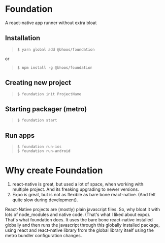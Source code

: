 # Foundation
A react-native app runner without extra bloat

## Installation
> `$ yarn global add @bhoos/foundation`

or  
> `$ npm install -g @bhoos/foundation`

## Creating new project
> `$ foundation init ProjectName`

## Starting packager (metro)
> `$ foundation start`

## Run apps
> `$ foundation run-ios`  
> `$ foundation run-android`

# Why create Foundation
1. react-native is great, but used a lot of space, when working with
   multiple project. And its freaking upgrading to newer versions.
2. Expo is great, but is not as flexible as bare bone react-native.
   (And felt quite slow during development).

React-Native projects are (mostly) plain javascript files. So, why bloat
it with lots of node_modules and native code. (That's what I liked about
expo). That's what foundation does. It uses the bare bone react-native
installed globally and then runs the javascript through this globally
installed package, using react and react-native library from the global
library itself using the metro bundler configuration changes.


